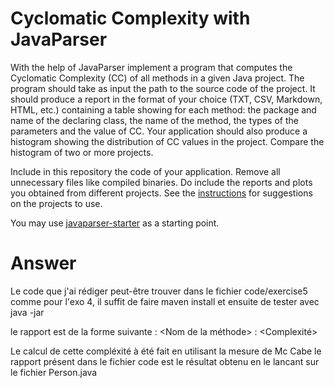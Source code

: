 # Cyclomatic Complexity with JavaParser

With the help of JavaParser implement a program that computes the Cyclomatic Complexity (CC) of all methods in a given Java project. The program should take as input the path to the source code of the project. It should produce a report in the format of your choice (TXT, CSV, Markdown, HTML, etc.) containing a table showing for each method: the package and name of the declaring class, the name of the method, the types of the parameters and the value of CC.
Your application should also produce a histogram showing the distribution of CC values in the project. Compare the histogram of two or more projects.


Include in this repository the code of your application. Remove all unnecessary files like compiled binaries. Do include the reports and plots you obtained from different projects. See the [instructions](../sujet.md) for suggestions on the projects to use.

You may use [javaparser-starter](../code/javaparser-starter) as a starting point.

# Answer

Le code que j'ai rédiger peut-être trouver dans le fichier code/exercise5 
comme pour l'exo 4, il suffit de faire maven install et ensuite de tester avec java -jar <nom du jar> <file a tester>

le rapport est de la forme suivante :
<Nom complet de la classe> <Nom de la méthode> : <Complexité>

Le calcul de cette compléxité à été fait en utilisant la mesure de Mc Cabe
le rapport présent dans le fichier code est le résultat obtenu en le lancant sur le fichier Person.java 
